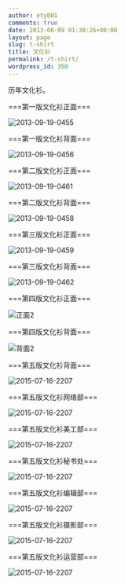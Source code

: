 ```yaml
---
author: ety001
comments: true
date: 2013-06-09 01:30:26+00:00
layout: page
slug: t-shirt
title: 文化衫
permalink: /t-shirt/
wordpress_id: 350
---
```


历年文化衫。

===第一版文化衫正面===

![2013-09-19-0455](http://sailboat.ldustu.com/uploads/2013/06/2013-09-19-0455-300x168.jpg)

===第一版文化衫背面===

![2013-09-19-0456](http://sailboat.ldustu.com/uploads/2013/06/2013-09-19-0456-300x168.jpg)

===第二版文化衫正面===

![2013-09-19-0461](http://sailboat.ldustu.com/uploads/2013/06/2013-09-19-0461-300x168.jpg)



===第二版文化衫背面===

![2013-09-19-0458](http://sailboat.ldustu.com/uploads/2013/06/2013-09-19-0458-300x168.jpg)



===第三版文化衫正面===

![2013-09-19-0459](http://sailboat.ldustu.com/uploads/2013/06/2013-09-19-0459-300x168.jpg)



===第三版文化衫背面===

![2013-09-19-0462](http://sailboat.ldustu.com/uploads/2013/06/2013-09-19-0462-300x168.jpg)





===第四版文化衫正面===

![正面2](http://sailboat.ldustu.com/uploads/2013/06/正-2-169x300.jpg)



===第四版文化衫背面===

![背面2](http://sailboat.ldustu.com/uploads/2013/06/反面2-169x300.jpg)



===第五版文化衫背面===

![2015-07-16-2207](http://sailboat.ldustu.com/uploads/2015/07/16/beimian.jpg)


===第五版文化衫网络部===

![2015-07-16-2207](http://sailboat.ldustu.com/uploads/2015/07/16/wangluo.jpg)


===第五版文化衫美工部===

![2015-07-16-2207](http://sailboat.ldustu.com/uploads/2015/07/16/meigong.jpg)


===第五版文化衫秘书处===

![2015-07-16-2207](http://sailboat.ldustu.com/uploads/2015/07/16/mishu.jpg)


===第五版文化衫编辑部===

![2015-07-16-2207](http://sailboat.ldustu.com/uploads/2015/07/16/bianji.jpg)


===第五版文化衫摄影部===

![2015-07-16-2207](http://sailboat.ldustu.com/uploads/2015/07/16/sheying.png)


===第五版文化衫运营部===

![2015-07-16-2207](http://sailboat.ldustu.com/uploads/2015/07/16/yunying.png)